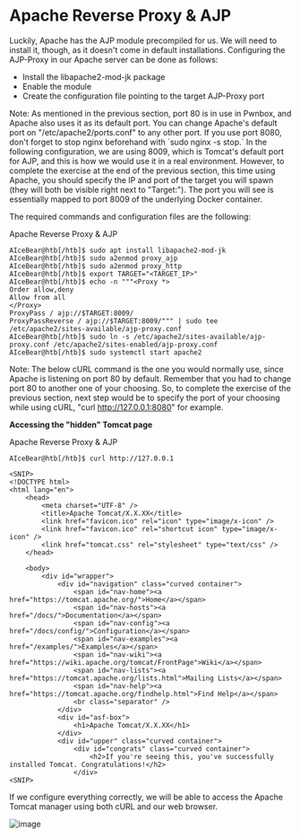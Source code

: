 # Apache Reverse Proxy & AJP

Luckily, Apache has the AJP module precompiled for us. We will need to install it, though, as it doesn't come in default installations. Configuring the AJP-Proxy in our Apache server can be done as follows:

* Install the libapache2-mod-jk package
* Enable the module
* Create the configuration file pointing to the target AJP-Proxy port

Note: As mentioned in the previous section, port 80 is in use in Pwnbox, and Apache also uses it as its default port. You can change Apache's default port on "/etc/apache2/ports.conf" to any other port. If you use port 8080, don't forget to stop nginx beforehand with \`sudo nginx -s stop.\` In the following configuration, we are using 8009, which is Tomcat's default port for AJP, and this is how we would use it in a real environment. However, to complete the exercise at the end of the previous section, this time using Apache, you should specify the IP and port of the target you will spawn (they will both be visible right next to "Target:"). The port you will see is essentially mapped to port 8009 of the underlying Docker container.

The required commands and configuration files are the following:

Apache Reverse Proxy & AJP

```shell-session
AIceBear@htb[/htb]$ sudo apt install libapache2-mod-jk
AIceBear@htb[/htb]$ sudo a2enmod proxy_ajp
AIceBear@htb[/htb]$ sudo a2enmod proxy_http
AIceBear@htb[/htb]$ export TARGET="<TARGET_IP>"
AIceBear@htb[/htb]$ echo -n """<Proxy *>
Order allow,deny
Allow from all
</Proxy>
ProxyPass / ajp://$TARGET:8009/
ProxyPassReverse / ajp://$TARGET:8009/""" | sudo tee /etc/apache2/sites-available/ajp-proxy.conf
AIceBear@htb[/htb]$ sudo ln -s /etc/apache2/sites-available/ajp-proxy.conf /etc/apache2/sites-enabled/ajp-proxy.conf
AIceBear@htb[/htb]$ sudo systemctl start apache2
```

Note: The below cURL command is the one you would normally use, since Apache is listening on port 80 by default. Remember that you had to change port 80 to another one of your choosing. So, to complete the exercise of the previous section, next step would be to specify the port of your choosing while using cURL, "curl http://127.0.0.1:8080" for example.

**Accessing the "hidden" Tomcat page**

Apache Reverse Proxy & AJP

```shell-session
AIceBear@htb[/htb]$ curl http://127.0.0.1

<SNIP>
<!DOCTYPE html>
<html lang="en">
    <head>
        <meta charset="UTF-8" />
        <title>Apache Tomcat/X.X.XX</title>
        <link href="favicon.ico" rel="icon" type="image/x-icon" />
        <link href="favicon.ico" rel="shortcut icon" type="image/x-icon" />
        <link href="tomcat.css" rel="stylesheet" type="text/css" />
    </head>

    <body>
        <div id="wrapper">
            <div id="navigation" class="curved container">
                <span id="nav-home"><a href="https://tomcat.apache.org/">Home</a></span>
                <span id="nav-hosts"><a href="/docs/">Documentation</a></span>
                <span id="nav-config"><a href="/docs/config/">Configuration</a></span>
                <span id="nav-examples"><a href="/examples/">Examples</a></span>
                <span id="nav-wiki"><a href="https://wiki.apache.org/tomcat/FrontPage">Wiki</a></span>
                <span id="nav-lists"><a href="https://tomcat.apache.org/lists.html">Mailing Lists</a></span>
                <span id="nav-help"><a href="https://tomcat.apache.org/findhelp.html">Find Help</a></span>
                <br class="separator" />
            </div>
            <div id="asf-box">
                <h1>Apache Tomcat/X.X.XX</h1>
            </div>
            <div id="upper" class="curved container">
                <div id="congrats" class="curved container">
                    <h2>If you're seeing this, you've successfully installed Tomcat. Congratulations!</h2>
                </div>
<SNIP>
```

If we configure everything correctly, we will be able to access the Apache Tomcat manager using both cURL and our web browser.

![image](https://academy.hackthebox.com/storage/modules/145/img/tomcat.png)
